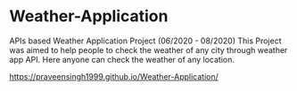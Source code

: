 # Weather-Application
APIs based Weather Application Project (06/2020 - 08/2020) This Project was aimed to help people to check the weather of any city through weather app API. Here anyone can check the weather of any location.

https://praveensingh1999.github.io/Weather-Application/
